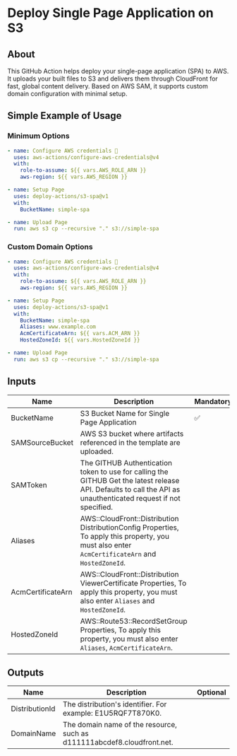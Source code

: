 # Deploy Single Page Application on S3

## About

This GitHub Action helps deploy your single-page application (SPA) to AWS. It uploads your built files to S3 and delivers them through CloudFront for fast, global content delivery. Based on AWS SAM, it supports custom domain configuration with minimal setup.

## Simple Example of Usage

### Minimum Options

```yml
- name: Configure AWS credentials 🔑
  uses: aws-actions/configure-aws-credentials@v4
  with:
    role-to-assume: ${{ vars.AWS_ROLE_ARN }}
    aws-region: ${{ vars.AWS_REGION }}

- name: Setup Page
  uses: deploy-actions/s3-spa@v1
  with:
    BucketName: simple-spa

- name: Upload Page
  run: aws s3 cp --recursive "." s3://simple-spa
```

### Custom Domain Options

```yml
- name: Configure AWS credentials 🔑
  uses: aws-actions/configure-aws-credentials@v4
  with:
    role-to-assume: ${{ vars.AWS_ROLE_ARN }}
    aws-region: ${{ vars.AWS_REGION }}

- name: Setup Page
  uses: deploy-actions/s3-spa@v1
  with:
    BucketName: simple-spa
    Aliases: www.example.com
    AcmCertificateArn: ${{ vars.ACM_ARN }}
    HostedZoneId: ${{ vars.HostedZoneId }}

- name: Upload Page
  run: aws s3 cp --recursive "." s3://simple-spa
```

## Inputs

| Name              | Description                                                                                                                                                     | Mandatory | Default |
| ----------------- | --------------------------------------------------------------------------------------------------------------------------------------------------------------- | --------- | ------- |
| BucketName        | S3 Bucket Name for Single Page Application                                                                                                                      | ✅        |         |
| SAMSourceBucket   | AWS S3 bucket where artifacts referenced in the template are uploaded.                                                                                          |           |         |
| SAMToken          | The GITHUB Authentication token to use for calling the GITHUB Get the latest release API. Defaults to call the API as unauthenticated request if not specified. |           |         |
| Aliases           | AWS::CloudFront::Distribution DistributionConfig Properties, To apply this property, you must also enter `AcmCertificateArn` and `HostedZoneId`.                |           |         |
| AcmCertificateArn | AWS::CloudFront::Distribution ViewerCertificate Properties, To apply this property, you must also enter `Aliases` and `HostedZoneId`.                           |           |         |
| HostedZoneId      | AWS::Route53::RecordSetGroup Properties, To apply this property, you must also enter `Aliases`, `AcmCertificateArn`.                                            |           |         |

## Outputs

| Name           | Description                                                             | Optional |
| -------------- | ----------------------------------------------------------------------- | -------- |
| DistributionId | The distribution's identifier. For example: E1U5RQF7T870K0.             |          |
| DomainName     | The domain name of the resource, such as d111111abcdef8.cloudfront.net. |          |
